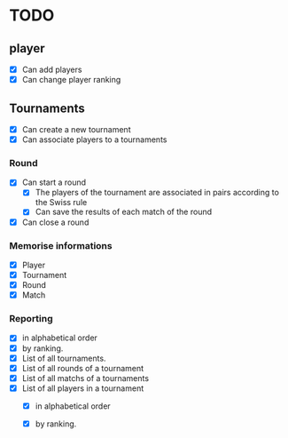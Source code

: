 # TODO

## player
- [X] Can add players
- [X] Can change player ranking
## Tournaments
- [X] Can create a new tournament
- [X] Can associate players to a tournaments
### Round
- [X] Can start a round
  - [X] The players of the tournament are associated in pairs according to the 
  Swiss rule
  - [X] Can save the results of each match of the round
- [X] Can close a round
### Memorise informations
- [X] Player
- [X] Tournament
- [X] Round
- [X] Match
### Reporting
  - [X] in alphabetical order
  - [X] by ranking.
- [X] List of all tournaments.
- [X] List of all rounds of a tournament
- [X] List of all matchs of a tournaments
- [X] List of all players in a tournament
  - [X] in alphabetical order
  - [X] by ranking.


